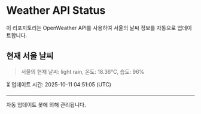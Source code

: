 
# Weather API Status

이 리포지토리는 OpenWeather API를 사용하여 서울의 날씨 정보를 자동으로 업데이트합니다.

## 현재 서울 날씨
> 서울의 현재 날씨: light rain, 온도: 18.36°C, 습도: 96%

⏳ 업데이트 시간: 2025-10-11 04:51:05 (UTC)

---
자동 업데이트 봇에 의해 관리됩니다.
